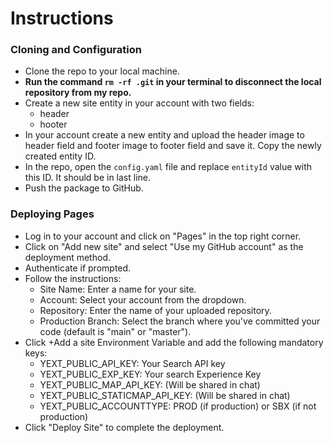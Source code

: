 # Instructions

### Cloning and Configuration

- Clone the repo to your local machine.
- **Run the command `rm -rf .git` in your terminal to disconnect the local repository from my repo.**
- Create a new site entity in your account with two fields:
  - header
  - hooter
- In your account create a new entity and upload the header image to header field and footer image to footer field and save it. Copy the newly created entity ID.
- In the repo, open the `config.yaml` file and replace `entityId` value with this ID. It should be in last line.
- Push the package to GitHub.

### Deploying Pages

- Log in to your account and click on "Pages" in the top right corner.
- Click on "Add new site" and select "Use my GitHub account" as the deployment method.
- Authenticate if prompted.
- Follow the instructions:
  - Site Name: Enter a name for your site.
  - Account: Select your account from the dropdown.
  - Repository: Enter the name of your uploaded repository.
  - Production Branch: Select the branch where you've committed your code (default is "main" or "master").
- Click +Add a site Environment Variable and add the following mandatory keys:
  - YEXT_PUBLIC_API_KEY: Your Search API key
  - YEXT_PUBLIC_EXP_KEY: Your search Experience Key
  - YEXT_PUBLIC_MAP_API_KEY: (Will be shared in chat)
  - YEXT_PUBLIC_STATICMAP_API_KEY: (Will be shared in chat)
  - YEXT_PUBLIC_ACCOUNTTYPE: PROD (if production) or SBX (if not production)
- Click "Deploy Site" to complete the deployment.
